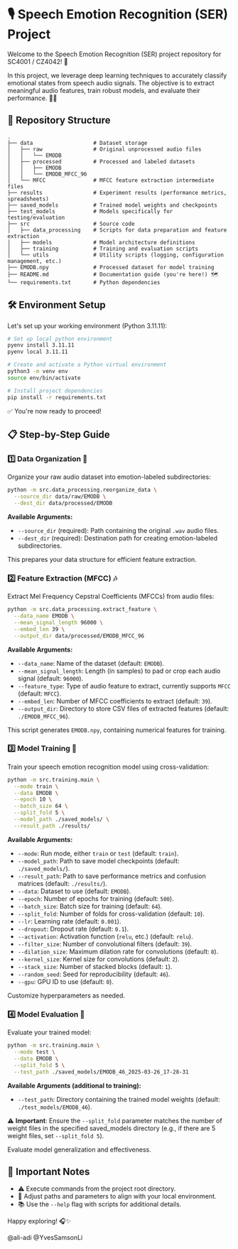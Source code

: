 # 🎙️ Speech Emotion Recognition (SER) Project

Welcome to the Speech Emotion Recognition (SER) project repository for SC4001 / CZ4042! 🚀

In this project, we leverage deep learning techniques to accurately classify emotional states from speech audio signals. The objective is to extract meaningful audio features, train robust models, and evaluate their performance. 🧠🎶

## 📁 Repository Structure

```
.
├── data                   # Dataset storage
│   ├── raw                # Original unprocessed audio files
│   │   └── EMODB
│   ├── processed          # Processed and labeled datasets
│   │   ├── EMODB
│   │   └── EMODB_MFCC_96
│   └── MFCC               # MFCC feature extraction intermediate files
├── results                # Experiment results (performance metrics, spreadsheets)
├── saved_models           # Trained model weights and checkpoints
├── test_models            # Models specifically for testing/evaluation
├── src                    # Source code
│   ├── data_processing    # Scripts for data preparation and feature extraction
│   ├── models             # Model architecture definitions
│   ├── training           # Training and evaluation scripts
│   └── utils              # Utility scripts (logging, configuration management, etc.)
├── EMODB.npy              # Processed dataset for model training
├── README.md              # Documentation guide (you're here!) 🗺️
└── requirements.txt       # Python dependencies
```

## 🛠️ Environment Setup

Let's set up your working environment (Python 3.11.11):

```bash
# Set up local python environment
pyenv install 3.11.11
pyenv local 3.11.11

# Create and activate a Python virtual environment
python3 -m venv env
source env/bin/activate

# Install project dependencies
pip install -r requirements.txt
```

✅ You're now ready to proceed!

## 📋 Step-by-Step Guide

### 1️⃣ Data Organization 📂

Organize your raw audio dataset into emotion-labeled subdirectories:

```bash
python -m src.data_processing.reorganize_data \
  --source_dir data/raw/EMODB \
  --dest_dir data/processed/EMODB
```

**Available Arguments:**
- `--source_dir` (required): Path containing the original `.wav` audio files.
- `--dest_dir` (required): Destination path for creating emotion-labeled subdirectories.

This prepares your data structure for efficient feature extraction.

### 2️⃣ Feature Extraction (MFCC) 🎶

Extract Mel Frequency Cepstral Coefficients (MFCCs) from audio files:

```bash
python -m src.data_processing.extract_feature \
  --data_name EMODB \
  --mean_signal_length 96000 \
  --embed_len 39 \
  --output_dir data/processed/EMODB_MFCC_96
```

**Available Arguments:**
- `--data_name`: Name of the dataset (default: `EMODB`).
- `--mean_signal_length`: Length (in samples) to pad or crop each audio signal (default: `96000`).
- `--feature_type`: Type of audio feature to extract, currently supports `MFCC` (default: `MFCC`).
- `--embed_len`: Number of MFCC coefficients to extract (default: `39`).
- `--output_dir`: Directory to store CSV files of extracted features (default: `./EMODB_MFCC_96`).

This script generates `EMODB.npy`, containing numerical features for training.

### 3️⃣ Model Training 🚀

Train your speech emotion recognition model using cross-validation:

```bash
python -m src.training.main \
  --mode train \
  --data EMODB \
  --epoch 10 \
  --batch_size 64 \
  --split_fold 5 \
  --model_path ./saved_models/ \
  --result_path ./results/
```

**Available Arguments:**
- `--mode`: Run mode, either `train` or `test` (default: `train`).
- `--model_path`: Path to save model checkpoints (default: `./saved_models/`).
- `--result_path`: Path to save performance metrics and confusion matrices (default: `./results/`).
- `--data`: Dataset to use (default: `EMODB`).
- `--epoch`: Number of epochs for training (default: `500`).
- `--batch_size`: Batch size for training (default: `64`).
- `--split_fold`: Number of folds for cross-validation (default: `10`).
- `--lr`: Learning rate (default: `0.001`).
- `--dropout`: Dropout rate (default: `0.1`).
- `--activation`: Activation function (`relu`, etc.) (default: `relu`).
- `--filter_size`: Number of convolutional filters (default: `39`).
- `--dilation_size`: Maximum dilation rate for convolutions (default: `8`).
- `--kernel_size`: Kernel size for convolutions (default: `2`).
- `--stack_size`: Number of stacked blocks (default: `1`).
- `--random_seed`: Seed for reproducibility (default: `46`).
- `--gpu`: GPU ID to use (default: `0`).

Customize hyperparameters as needed.

### 4️⃣ Model Evaluation 🧪

Evaluate your trained model:

```bash
python -m src.training.main \
  --mode test \
  --data EMODB \
  --split_fold 5 \
  --test_path ./saved_models/EMODB_46_2025-03-26_17-28-31
```

**Available Arguments (additional to training):**
- `--test_path`: Directory containing the trained model weights (default: `./test_models/EMODB_46`).

⚠️ **Important**: Ensure the `--split_fold` parameter matches the number of weight files in the specified saved_models directory (e.g., if there are 5 weight files, set `--split_fold 5`).

Evaluate model generalization and effectiveness.

## 📌 Important Notes

- ⚠️ Execute commands from the project root directory.
- 🔧 Adjust paths and parameters to align with your local environment.
- 📚 Use the `--help` flag with scripts for additional details.

Happy exploring! 🎧✨

@ali-adi
@YvesSamsonLi
